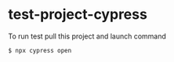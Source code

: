 # test-project-cypress

To run test pull this project and launch command 
```bash
$ npx cypress open
```
